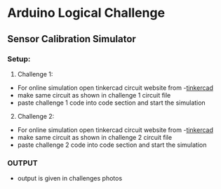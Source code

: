 # Arduino Logical Challenge

## Sensor Calibration Simulator

### Setup:
1. Challenge 1:
- For online simulation open tinkercad circuit website from -[tinkercad](www.tinkercad.com)
- make same circuit as shown in challenge 1 circuit file
- paste challenge 1 code into code section and start the simulation

2. Challenge 2:
- For online simulation open tinkercad circuit website from -[tinkercad](www.tinkercad.com)
- make same circuit as shown in challenge 2 circuit file
- paste challenge 2 code into code section and start the simulation

### OUTPUT
- output is given in challenges photos
